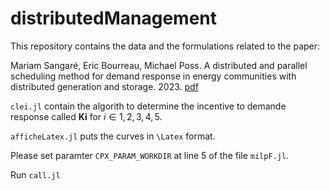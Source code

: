 # distributedManagement

This repository contains the data and the formulations related to the paper:

 Mariam Sangaré, Eric Bourreau, Michael Poss. A distributed and parallel scheduling method for demand response in energy communities with distributed generation and storage. 2023. [pdf](https://hal.science/hal-04188878)

 <code>clei.jl</code> contain the algorith to determine the incentive to demande response called **Ki** for $i\in {1,2,3,4,5}$.

 <code>afficheLatex.jl</code> puts the curves in <code>\Latex</code> format.
 
 Please set paramter <code>CPX_PARAM_WORKDIR</code> at line 5 of the file <code>milpF.jl</code>.
 
 Run  <code>call.jl</code> 

 
